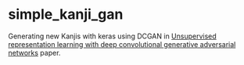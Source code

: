 # simple_kanji_gan
Generating new Kanjis with keras using DCGAN in [Unsupervised representation learning with deep convolutional generative adversarial networks](https://arxiv.org/pdf/1511.06434.pdf) paper.
